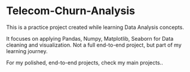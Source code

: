 # Telecom-Churn-Analysis

This is a practice project created while learning Data Analysis concepts.

It focuses on applying Pandas, Numpy, Matplotlib, Seaborn for Data cleaning and visualization. Not a full end-to-end project, but part of my learning journey.

For my polished, end-to-end projects, check my main projects..

